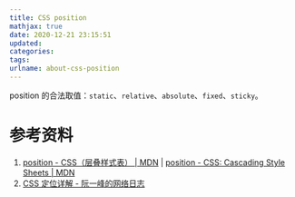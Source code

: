 ```yaml
---
title: CSS position
mathjax: true
date: 2020-12-21 23:15:51
updated:
categories:
tags:
urlname: about-css-position
---
```




<!-- more -->



position 的合法取值：`static`、`relative`、`absolute`、`fixed`、`sticky`。



# 参考资料

1. [position - CSS（层叠样式表） | MDN](https://developer.mozilla.org/zh-CN/docs/Web/CSS/position) | [position - CSS: Cascading Style Sheets | MDN](https://developer.mozilla.org/en-US/docs/Web/CSS/position)
2. [CSS 定位详解 - 阮一峰的网络日志](https://www.ruanyifeng.com/blog/2019/11/css-position.html)



